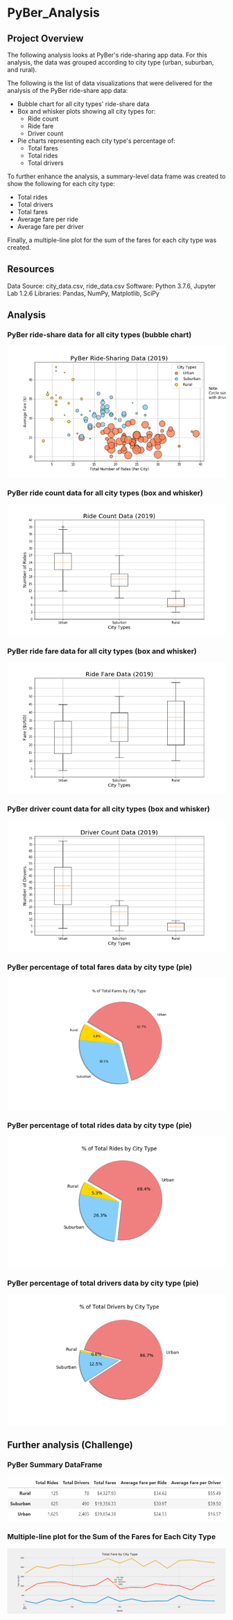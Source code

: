 # PyBer_Analysis
## Project Overview
The following analysis looks at PyBer's ride-sharing app data. For this analysis, the data was grouped according to city type (urban, suburban, and rural).

The following is the list of data visualizations that were delivered for the analysis of the PyBer ride-share app data:
* Bubble chart for all city types' ride-share data
* Box and whisker plots showing all city types for:
    * Ride count
    * Ride fare
    * Driver count
* Pie charts representing each city type's percentage of:
    * Total fares
    * Total rides
    * Total drivers

To further enhance the analysis, a summary-level data frame was created to show the following for each city type:
* Total rides
* Total drivers
* Total fares
* Average fare per ride
* Average fare per driver

Finally, a multiple-line plot for the sum of the fares for each city type was created.


## Resources
Data Source: city_data.csv, ride_data.csv Software: Python 3.7.6, Jupyter Lab 1.2.6 Libraries: Pandas, NumPy, Matplotlib, SciPy

## Analysis
### PyBer ride-share data for all city types (bubble chart)
![](https://github.com/karenbennis/PyBer_Analysis/blob/master/analysis/Fig1.png)

### PyBer ride count data for all city types (box and whisker)
![](https://github.com/karenbennis/PyBer_Analysis/blob/master/analysis/Fig2.png)

### PyBer ride fare data for all city types (box and whisker)
![](https://github.com/karenbennis/PyBer_Analysis/blob/master/analysis/Fig3.png)

### PyBer driver count data for all city types (box and whisker)
![](https://github.com/karenbennis/PyBer_Analysis/blob/master/analysis/Fig4.png)

### PyBer percentage of total fares data by city type (pie)
![](https://github.com/karenbennis/PyBer_Analysis/blob/master/analysis/Fig5.png)

### PyBer percentage of total rides data by city type (pie)
![](https://github.com/karenbennis/PyBer_Analysis/blob/master/analysis/Fig6.png)

### PyBer percentage of total drivers data by city type (pie)
![](https://github.com/karenbennis/PyBer_Analysis/blob/master/analysis/Fig7.png)

## Further analysis (Challenge)
### PyBer Summary DataFrame
![](https://github.com/karenbennis/PyBer_Analysis/blob/master/analysis/DF1.png)

### Multiple-line plot for the Sum of the Fares for Each City Type
![](https://github.com/karenbennis/PyBer_Analysis/blob/master/analysis/Fig8.png)